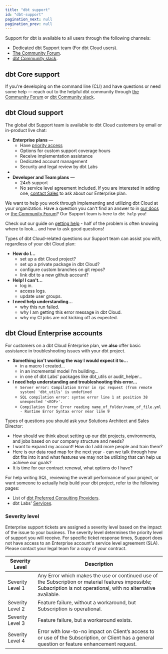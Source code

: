 ```yaml
---
title: "dbt support"
id: "dbt-support"
pagination_next: null
pagination_prev: null
---
```


Support for dbt is available to all users through the following channels:

- Dedicated dbt Support team (For dbt Cloud users).
- [The Community Forum](https://discourse.getdbt.com/).
- [dbt Community slack](https://www.getdbt.com/community/join-the-community/).
  
## dbt Core support

If you're developing on the command line (CLI) and have questions or need some help &mdash; reach out to the helpful dbt community through [the Community Forum](https://discourse.getdbt.com/) or [dbt Community slack](https://www.getdbt.com/community/join-the-community/).

## dbt Cloud support

The global dbt Support team is available to dbt Cloud customers by email or in-product live chat:

- **Enterprise plans** &mdash; 
  - Have [priority access](#severity-level)
  - Options for custom support coverage hours
  - Receive implementation assistance
  - Dedicated account management
  - Security and legal review by dbt Labs
- 
- **Developer and Team plans** &mdash; 
  - 24x5 support
  - No service level agreement included. If you are interested in adding one, [contact Sales](https://www.getdbt.com/pricing/) to ask about our Enterprise plan.

We want to help you work through implementing and utilizing dbt Cloud at your organization. Have a question you can't find an answer to in [our docs](https://docs.getdbt.com/) or [the Community Forum](https://discourse.getdbt.com/)? Our Support team is here to `dbt help` you!

Check out our guide on [getting help](/community/resources/getting-help) - half of the problem is often knowing where to look... and how to ask good questions!

Types of dbt Cloud-related questions our Support team can assist you with, regardless of your dbt Cloud plan:
- **How do I...**
    - set up a dbt Cloud project?
    - set up a private package in dbt Cloud?
    - configure custom branches on git repos?
    - link dbt to a new github account?
- **Help! I can't...**
    - log in.
    - access logs.
    - update user groups.
- **I need help understanding...**
    - why this run failed.
    - why I am getting this error message in dbt Cloud.
    - why my CI jobs are not kicking off as expected.


## dbt Cloud Enterprise accounts

For customers on a dbt Cloud Enterprise plan, we **also** offer basic assistance in troubleshooting issues with your dbt project.  
- **Something isn't working the way I would expect it to...**
    - in a macro I created...
    - in an incremental model I'm building...
    - in one of dbt Labs' packages like dbt_utils or audit_helper...
- **I need help understanding and troubleshooting this error...**
    - `Server error: Compilation Error in rpc request (from remote system)
    'dbt_utils' is undefined`
    - `SQL compilation error: syntax error line 1 at position 38 unexpected '<EOF>'.`
    - `Compilation Error Error reading name_of_folder/name_of_file.yml - Runtime Error Syntax
        error near line 9`

Types of questions you should ask your Solutions Architect and Sales Director:
- How should we think about setting up our dbt projects, environments, and jobs based on our company structure and needs?
- I want to expand my account! How do I add more people and train them?
- Here is our data road map for the next year - can we talk through how dbt fits into it and what features we may not be utilizing that can help us achieve our goals?
- It is time for our contract renewal, what options do I have?


For help writing SQL, reviewing the overall performance of your project, or want someone to actually help build your dbt project, refer to the following pages: 
- List of [dbt Preferred Consulting Providers](https://www.getdbt.com/ecosystem/).
- dbt Labs' [Services](https://www.getdbt.com/dbt-labs/services/).

### Severity level

Enterprise support tickets are assigned a severity level based on the impact of the issue to your business. The severity level determines the priority level of support you will receive. For specific ticket response times, Support does not have access to an Enterprise account's service level agreement (SLA). Please contact your legal team for a copy of your contract.


| Severity Level | Description |
| -------------- | ----------- |
| Severity Level 1 | Any Error which makes the use or continued use of the Subscription or material features impossible; Subscription is not operational, with no alternative available. | 
| Severity Level 2 | Feature failure, without a workaround, but Subscription is operational. | 
| Severity Level 3 | Feature failure, but a workaround exists. | 
| Severity Level 4 | Error with low-to-no impact on Client’s access to or use of the Subscription, or Client has a general question or feature enhancement request. | 


